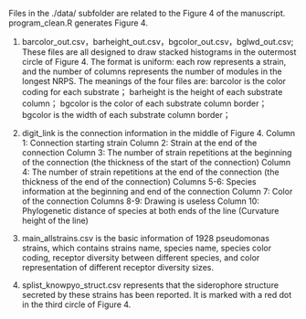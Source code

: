 Files in the ./data/ subfolder are related to the Figure 4 of the manuscript. 
program_clean.R generates Figure 4. 

1. barcolor_out.csv，barheight_out.csv，bgcolor_out.csv，bglwd_out.csv; These files are all designed to draw stacked histograms in the outermost circle of Figure 4. The format is uniform: each row represents a strain, and the number of columns represents the number of modules in the longest NRPS.
The meanings of the four files are:
barcolor is the color coding for each substrate；
barheight is the height of each substrate column；
bgcolor is the color of each substrate column border；
bgcolor is the width of each substrate column border；


2. digit_link is the connection information in the middle of Figure 4. 
Column 1: Connection starting strain
Column 2: Strain at the end of the connection
Column 3: The number of strain repetitions at the beginning of the connection (the thickness of the start of the connection)
Column 4: The number of strain repetitions at the end of the connection (the thickness of the end of the connection)
Columns 5-6: Species information at the beginning and end of the connection
Column 7: Color of the connection
Columns 8-9: Drawing is useless
Column 10: Phylogenetic distance of species at both ends of the line (Curvature height of the line)


3. main_allstrains.csv is the basic information of 1928 pseudomonas strains, which contains strains name, species name, species color coding, receptor diversity between different species, and color representation of different receptor diversity sizes.


4. splist_knowpyo_struct.csv represents that the siderophore structure secreted by these strains has been reported. It is marked with a red dot in the third circle of Figure 4.

